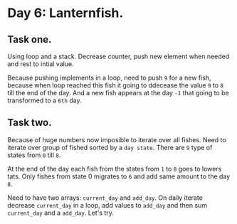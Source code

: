 # Day 6: Lanternfish.

## Task one.

Using loop and a stack. Decrease counter, push new element when needed and rest to intial value.

Because pushing implements in a loop, need to push `9` for a new fish, because when loop reached this fish it going to ddecease the value `9` to `8` till the end of the day. And a new fish appears at the day `-1` that going to be transformed to a `6th` day.

## Task two.

Because of huge numbers now imposible to iterate over all fishes. Need to iterate over group of fished sorted by a `day state`. There are `9` type of states from `0` till `8`.

At the end of the day each fish from the states from `1` to `8` goes to lowers tats.
Only fishes from state 0 migrates to `6` and add same amount to the day `8`.

Need to have two arrays: `current_day` and `add_day`. On daily iterate decrease `current_day` in a loop, add values to `add_day` and then sum `current_day` and a `add_day`. Let's try.




